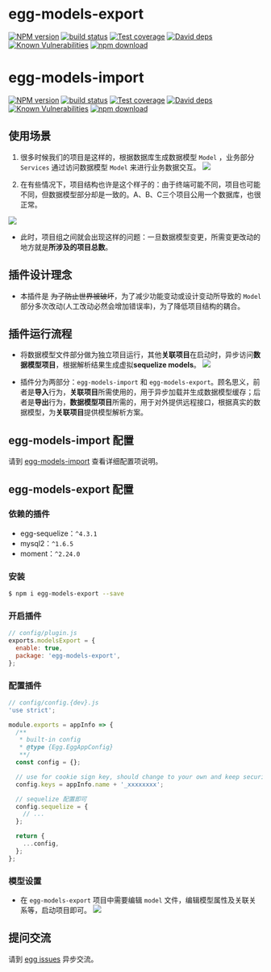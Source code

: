 # egg-models-export

[![NPM version][npm-image]][npm-url]
[![build status][travis-image]][travis-url]
[![Test coverage][codecov-image]][codecov-url]
[![David deps][david-image]][david-url]
[![Known Vulnerabilities][snyk-image]][snyk-url]
[![npm download][download-image]][download-url]

[npm-image]: https://img.shields.io/npm/v/egg-models-export.svg?style=flat-square
[npm-url]: https://npmjs.org/package/egg-models-export
[travis-image]: https://img.shields.io/travis/eggjs/egg-models-export.svg?style=flat-square
[travis-url]: https://travis-ci.org/eggjs/egg-models-export
[codecov-image]: https://img.shields.io/codecov/c/github/eggjs/egg-models-export.svg?style=flat-square
[codecov-url]: https://codecov.io/github/eggjs/egg-models-export?branch=master
[david-image]: https://img.shields.io/david/eggjs/egg-models-export.svg?style=flat-square
[david-url]: https://david-dm.org/eggjs/egg-models-export
[snyk-image]: https://snyk.io/test/npm/egg-models-export/badge.svg?style=flat-square
[snyk-url]: https://snyk.io/test/npm/egg-models-export
[download-image]: https://img.shields.io/npm/dm/egg-models-export.svg?style=flat-square
[download-url]: https://npmjs.org/package/egg-models-export

<!--
Description here.
-->
# egg-models-import

[![NPM version][npm-image]][npm-url]
[![build status][travis-image]][travis-url]
[![Test coverage][codecov-image]][codecov-url]
[![David deps][david-image]][david-url]
[![Known Vulnerabilities][snyk-image]][snyk-url]
[![npm download][download-image]][download-url]

[npm-image]: https://img.shields.io/npm/v/egg-models-import.svg?style=flat-square
[npm-url]: https://npmjs.org/package/egg-models-import
[travis-image]: https://img.shields.io/travis/eggjs/egg-models-import.svg?style=flat-square
[travis-url]: https://travis-ci.org/eggjs/egg-models-import
[codecov-image]: https://img.shields.io/codecov/c/github/eggjs/egg-models-import.svg?style=flat-square
[codecov-url]: https://codecov.io/github/eggjs/egg-models-import?branch=master
[david-image]: https://img.shields.io/david/eggjs/egg-models-import.svg?style=flat-square
[david-url]: https://david-dm.org/eggjs/egg-models-import
[snyk-image]: https://snyk.io/test/npm/egg-models-import/badge.svg?style=flat-square
[snyk-url]: https://snyk.io/test/npm/egg-models-import
[download-image]: https://img.shields.io/npm/dm/egg-models-import.svg?style=flat-square
[download-url]: https://npmjs.org/package/egg-models-import

<!--
Description here.
-->

## 使用场景

1. 很多时候我们的项目是这样的，根据数据库生成数据模型 `Model` ，业务部分 `Services` 通过访问数据模型 `Model` 来进行业务数据交互。
![](https://sheu-huabei5.oss-cn-huhehaote.aliyuncs.com/bho/egg-models-xxx%2001.jpg)

2. 在有些情况下，项目结构也许是这个样子的：由于终端可能不同，项目也可能不同，但数据模型部分却是一致的。A、B、C三个项目公用一个数据库，也很正常。

![](https://sheu-huabei5.oss-cn-huhehaote.aliyuncs.com/bho/egg-models-xxx%2002.jpg)

- 此时，项目组之间就会出现这样的问题：一旦数据模型变更，所需变更改动的地方就是**所涉及的项目总数**。

## 插件设计理念
- 本插件是 ~~为了防止世界被破坏~~，为了减少功能变动或设计变动所导致的 `Model` 部分多次改动(人工改动必然会增加错误率)，为了降低项目结构的耦合。

## 插件运行流程
- 将数据模型文件部分做为独立项目运行，其他**关联项目**在启动时，异步访问**数据模型项目**，根据解析结果生成虚拟**sequelize models**。
![](https://sheu-huabei5.oss-cn-huhehaote.aliyuncs.com/bho/egg-models-xxx%2003.jpg)

- 插件分为两部分：`egg-models-import` 和 `egg-models-export`。顾名思义，前者是**导入**行为，**关联项目**所需使用的，用于异步加载并生成数据模型缓存；后者是**导出**行为，**数据模型项目**所需的，用于对外提供远程接口，根据真实的数据模型，为**关联项目**提供模型解析方案。

## egg-models-import 配置
请到 [egg-models-import](https://github.com/Alalabu/egg-models-import) 查看详细配置项说明。

## egg-models-export 配置

### 依赖的插件

- egg-sequelize：`^4.3.1`
- mysql2：`^1.6.5`
- moment：`^2.24.0`

### 安装

```bash
$ npm i egg-models-export --save
```

### 开启插件

```js
// config/plugin.js
exports.modelsExport = {
  enable: true,
  package: 'egg-models-export',
};
```

### 配置插件
```javascript
// config/config.{dev}.js
'use strict';

module.exports = appInfo => {
  /**
   * built-in config
   * @type {Egg.EggAppConfig}
   **/
  const config = {};

  // use for cookie sign key, should change to your own and keep security
  config.keys = appInfo.name + '_xxxxxxxx';

  // sequelize 配置即可
  config.sequelize = {
    // ...
  };

  return {
    ...config,
  };
};
```
### 模型设置
- 在 `egg-models-export` 项目中需要编辑 `model` 文件，编辑模型属性及关联关系等，启动项目即可。
![](https://sheu-huabei5.oss-cn-huhehaote.aliyuncs.com/bho/%E5%BE%AE%E4%BF%A1%E6%88%AA%E5%9B%BE_20190705192841.png)

## 提问交流

请到 [egg issues](https://github.com/eggjs/egg/issues) 异步交流。

